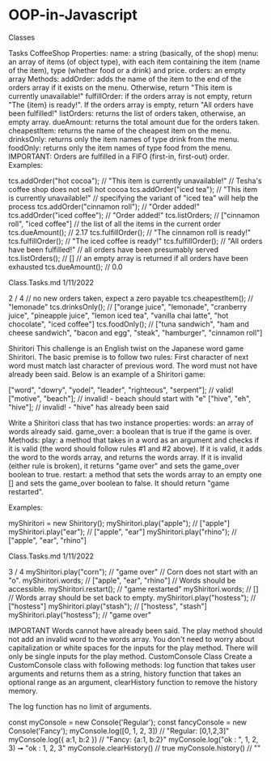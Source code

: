 # OOP-in-Javascript
Classes

Tasks
CoffeeShop
Properties:
name: a string (basically, of the shop)
menu: an array of items (of object type), with each item containing the item (name of the item), type
(whether food or a drink) and price.
orders: an empty array
Methods:
addOrder: adds the name of the item to the end of the orders array if it exists on the menu.
Otherwise, return "This item is currently unavailable!"
fulfillOrder: if the orders array is not empty, return "The {item} is ready!". If the orders array is
empty, return "All orders have been fulfilled!"
listOrders: returns the list of orders taken, otherwise, an empty array.
dueAmount: returns the total amount due for the orders taken.
cheapestItem: returns the name of the cheapest item on the menu.
drinksOnly: returns only the item names of type drink from the menu.
foodOnly: returns only the item names of type food from the menu.
IMPORTANT: Orders are fulfilled in a FIFO (first-in, first-out) order.
Examples:

tcs.addOrder("hot cocoa"); // "This item is currently unavailable!"
// Tesha's coffee shop does not sell hot cocoa
tcs.addOrder("iced tea"); // "This item is currently unavailable!"
// specifying the variant of "iced tea" will help the process
tcs.addOrder("cinnamon roll"); // "Order added!"
tcs.addOrder("iced coffee"); // "Order added!"
tcs.listOrders; // ["cinnamon roll", "iced coffee"]
// the list of all the items in the current order
tcs.dueAmount(); // 2.17
tcs.fulfillOrder(); // "The cinnamon roll is ready!"
tcs.fulfillOrder(); // "The iced coffee is ready!"
tcs.fulfillOrder(); // "All orders have been fulfilled!"
// all orders have been presumably served
tcs.listOrders(); // []
// an empty array is returned if all orders have been exhausted
tcs.dueAmount(); // 0.0

Class.Tasks.md 1/11/2022

2 / 4
// no new orders taken, expect a zero payable
tcs.cheapestItem(); // "lemonade"
tcs.drinksOnly(); // ["orange juice", "lemonade", "cranberry juice",
"pineapple juice", "lemon iced tea", "vanilla chai latte", "hot
chocolate", "iced coffee"]
tcs.foodOnly(); // ["tuna sandwich", "ham and cheese sandwich", "bacon and
egg", "steak", "hamburger", "cinnamon roll"]

Shiritori
This challenge is an English twist on the Japanese word game Shiritori. The basic premise is to follow two
rules:
First character of next word must match last character of previous word.
The word must not have already been said.
Below is an example of a Shiritori game:

["word", "dowry", "yodel", "leader", "righteous", "serpent"]; // valid!
["motive", "beach"]; // invalid! - beach should start with "e"
["hive", "eh", "hive"]; // invalid! - "hive" has already been said

Write a Shiritori class that has two instance properties:
words: an array of words already said.
game_over: a boolean that is true if the game is over.
Methods:
play: a method that takes in a word as an argument and checks if it is valid (the word should follow
rules #1 and #2 above).
If it is valid, it adds the word to the words array, and returns the words array.
If it is invalid (either rule is broken), it returns "game over" and sets the game_over boolean to
true.
restart: a method that sets the words array to an empty one [] and sets the game_over boolean
to false. It should return "game restarted".

Examples:

myShiritori = new Shiritory();
myShiritori.play("apple"); // ["apple"]
myShiritori.play("ear"); // ["apple", "ear"]
myShiritori.play("rhino"); // ["apple", "ear", "rhino"]

Class.Tasks.md 1/11/2022

3 / 4
myShiritori.play("corn"); // "game over"
// Corn does not start with an "o".
myShiritori.words; // ["apple", "ear", "rhino"]
// Words should be accessible.
myShiritori.restart(); // "game restarted"
myShiritori.words; // []
// Words array should be set back to empty.
myShiritori.play("hostess"); // ["hostess"]
myShiritori.play("stash"); // ["hostess", "stash"]
myShiritori.play("hostess"); // "game over"

IMPORTANT Words cannot have already been said.
The play method should not add an invalid word to the words array.
You don't need to worry about capitalization or white spaces for the inputs for the play method. There
will only be single inputs for the play method.
CustomConsole Class
Create a CustomConsole class with following methods:
log function that takes user arguments and returns them as a string,
history function that takes an optional range as an argument,
clearHistory function to remove the history memory.

The log function has no limit of arguments.

const myConsole = new Console('Regular');
const fancyConsole = new Console('Fancy');
myConsole.log([0, 1, 2, 3]) // "Regular: [0,1,2,3]"
myConsole.log({ a:1, b:2 }) // "Fancy: {a:1, b:2}"
myConsole.log("ok : ", 1, 2, 3) ➞ "ok : 1, 2, 3"
myConsole.clearHistory() // true
myConsole.history() // ""
